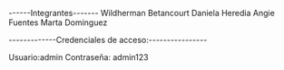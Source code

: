 ------Integrantes-------
Wildherman Betancourt
Daniela Heredia 
Angie Fuentes
Marta Dominguez

-------------Credenciales de acceso:----------------

Usuario:admin
Contraseña: admin123

